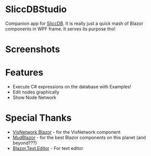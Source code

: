 # SliccDBStudio
Companion app for [SliccDB](https://github.com/pmikstacki/SliccDB). It is really just a quick mash of Blazor components in WPF frame. It serves its purpose tho!

# Screenshots


# Features
* Execute C# expressions on the database with Examples!
* Edit nodes graphically
* Show Node Network

# Special Thanks
* [VisNetwork Blazor](https://github.com/stiankroknes/VisNetwork.Blazor) - for the VisNetwork component
* [MudBlazor](https://mudblazor.com/) - for the best Blazor components on this planet (and beyond???)
* [Blazor.Text.Editor](https://github.com/huntercfreeman/Blazor.Text.Editor) - For text editor
